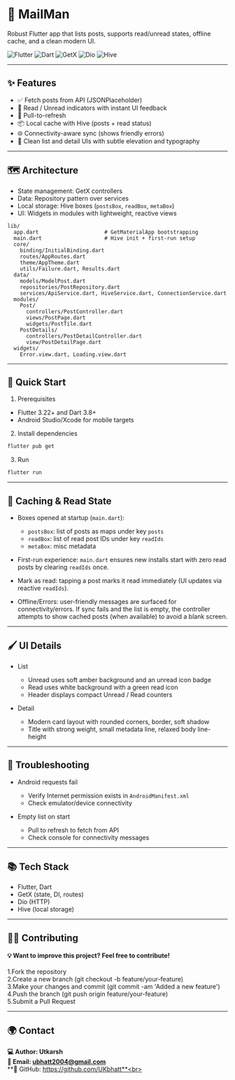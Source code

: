 <div align="">

# 📮 MailMan

Robust Flutter app that lists posts, supports read/unread states, offline cache, and a clean modern UI.

![Flutter](https://img.shields.io/badge/Flutter-3.x-02569B?logo=flutter&logoColor=white)
![Dart](https://img.shields.io/badge/Dart-3.x-0175C2?logo=dart&logoColor=white)
![GetX](https://img.shields.io/badge/GetX-State%20Management-7E57C2)
![Dio](https://img.shields.io/badge/Dio-HTTP%20Client-26A69A)
![Hive](https://img.shields.io/badge/Hive-Local%20Storage-FFB300)

</div>

---

## ✨ Features

- ✅ Fetch posts from API (JSONPlaceholder)
- 📨 Read / Unread indicators with instant UI feedback
- 🔄 Pull-to-refresh
- 📦 Local cache with Hive (posts + read status)
- 🌐 Connectivity-aware sync (shows friendly errors)
- 📱 Clean list and detail UIs with subtle elevation and typography

---

## 🗺️ Architecture

- State management: GetX controllers
- Data: Repository pattern over services
- Local storage: Hive boxes (`postsBox`, `readBox`, `metaBox`)
- UI: Widgets in modules with lightweight, reactive views

```
lib/
  app.dart                     # GetMaterialApp bootstrapping
  main.dart                    # Hive init + first-run setup
  core/
    binding/InitialBinding.dart
    routes/AppRoutes.dart
    theme/AppTheme.dart
    utils/Failure.dart, Results.dart
  data/
    models/ModelPost.dart
    repositories/PostRepository.dart
    services/ApiService.dart, HiveService.dart, ConnectionService.dart
  modules/
    Post/
      controllers/PostController.dart
      views/PostPage.dart
      widgets/PostTile.dart
    PostDetails/
      controllers/PostDetailController.dart
      view/PostDetailPage.dart
  widgets/
    Error.view.dart, Loading.view.dart
```

---

## 🚀 Quick Start

1) Prerequisites
- Flutter 3.22+ and Dart 3.8+
- Android Studio/Xcode for mobile targets

2) Install dependencies
```bash
flutter pub get
```

3) Run
```bash
flutter run 
```

---

## 💾 Caching & Read State

- Boxes opened at startup (`main.dart`):
  - `postsBox`: list of posts as maps under key `posts`
  - `readBox`: list of read post IDs under key `readIds`
  - `metaBox`: misc metadata

- First-run experience: `main.dart` ensures new installs start with zero read posts by clearing `readIds` once.

- Mark as read: tapping a post marks it read immediately (UI updates via reactive `readIds`).

- Offline/Errors: user-friendly messages are surfaced for connectivity/errors. If sync fails and the list is empty, the controller attempts to show cached posts (when available) to avoid a blank screen.

---


## 🖌️ UI Details

- List
  - Unread uses soft amber background and an unread icon badge
  - Read uses white background with a green read icon
  - Header displays compact Unread / Read counters

- Detail
  - Modern card layout with rounded corners, border, soft shadow
  - Title with strong weight, small metadata line, relaxed body line-height

---

## 🛟 Troubleshooting

- Android requests fail
  - Verify Internet permission exists in `AndroidManifest.xml`
  - Check emulator/device connectivity

- Empty list on start
  - Pull to refresh to fetch from API
  - Check console for connectivity messages

---

## 📚 Tech Stack

- Flutter, Dart
- GetX (state, DI, routes)
- Dio (HTTP)
- Hive (local storage)

---

## 👨‍💻 Contributing
#### 💡 Want to improve this project? Feel free to contribute!<br>
1.Fork the repository<br>
2.Create a new branch (git checkout -b feature/your-feature)<br>
3.Make your changes and commit (git commit -am 'Added a new feature')<br>
4.Push the branch (git push origin feature/your-feature)<br>
5.Submit a Pull Request<br> 

---

## 🌍 Contact
**💻 Author: Utkarsh**<br>
**📧 Email: ubhatt2004@gmail.com**<br>
**🐙 GitHub: https://github.com/UKbhatt**<br>
